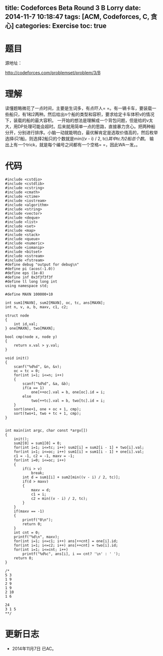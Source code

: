 title: Codeforces Beta Round 3 B Lorry
date: 2014-11-7 10:18:47
tags: [ACM, Codeforces, C, 贪心]
categories: Exercise
toc: true
---
# 题目	
源地址：

http://codeforces.com/problemset/problem/3/B

# 理解
读懂题略微花了一点时间，主要是生词多，有点吓人= =。有一辆卡车，要装载一些船只，有1和2两种。然后给出n个船的类型和容积，要求给定卡车体积v的情况下，装载的船的最大容积。
一开始的想法是理解成一个背包问题，但是给的v太大，用DP处理可能会超时。后来就用简单一点的思路，直接暴力贪心。把两种船分开，分别进行排序。小脑一动就能明白，最优解肯定是选取价值高的，然后枚举选择i只1船，则选择2船只的个数就是min((v - i) / 2, tc)*其中tc为2船总个数*。
输出上有一个trick，就是每个编号之间都有一个空格= =，因此WA一发。。

<!-- more -->

# 代码
```
#include <cstdio>
#include <cstdlib>
#include <cstring>
#include <cmath>
#include <ctime>
#include <iostream>
#include <algorithm>
#include <string>
#include <vector>
#include <deque>
#include <list>
#include <set>
#include <map>
#include <stack>
#include <queue>
#include <numeric>
#include <iomanip>
#include <bitset>
#include <sstream>
#include <fstream>
#define debug "output for debug\n"
#define pi (acos(-1.0))
#define eps (1e-8)
#define inf 0x3f3f3f3f
#define ll long long int
using namespace std;

#define MAXN 100000+10

int sum1[MAXN], sum2[MAXN], oc, tc, ans[MAXN];
int n, v, a, b, maxv, c1, c2;

struct node
{
    int id,val;
} one[MAXN], two[MAXN];

bool cmp(node x, node y)
{
    return x.val > y.val;
}

void init()
{
    scanf("%d%d", &n, &v);
    oc = tc = 0;
    for(int i=1; i<=n; i++)
    {
        scanf("%d%d", &a, &b);
        if(a == 1)
            one[++oc].val = b, one[oc].id = i;
        else
            two[++tc].val = b, two[tc].id = i;
    }
    sort(one+1, one + oc + 1, cmp);
    sort(two+1, two + tc + 1, cmp);
}


int main(int argc, char const *argv[])
{
    init();
    sum2[0] = sum1[0] = 0;
    for(int i=1; i<=tc; i++) sum2[i] = sum2[i - 1] + two[i].val;
    for(int i=1; i<=oc; i++) sum1[i] = sum1[i - 1] + one[i].val;
    c1 = -1, c2 = -1, maxv = -1;
    for(int i=0; i<=oc; i++)
    {
        if(i > v)
            break;
        int d = sum1[i] + sum2[min((v - i) / 2, tc)];
        if(d > maxv)
        {
            maxv = d;
            c1 = i;
            c2 = min((v - i) / 2, tc);
        }
    }
    if(maxv == -1)
    {
        printf("0\n");
        return 0;
    }
    int cnt = 0;
    printf("%d\n", maxv);
    for(int i=1; i<=c1; i++) ans[++cnt] = one[i].id;
    for(int i=1; i<=c2; i++) ans[++cnt] = two[i].id;
    for(int i=1; i<=cnt; i++)
        printf("%d%c", ans[i], i == cnt? '\n' : ' ');
    return 0;
}

/*
5 3
1 9
2 9
1 9
2 10
1 6

24
3 1 5
**/
```

# 更新日志
- 2014年11月7日 已AC。